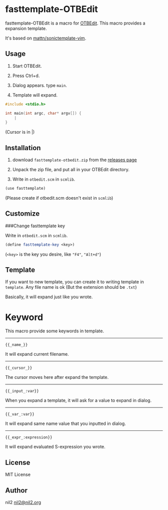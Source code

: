 fasttemplate-OTBEdit
====================

fasttemplate-OTBEdit is a macro for [OTBEdit](http://www.hi-ho.ne.jp/a_ogawa/otbedit/).
This macro provides a expansion template.

It's based on [mattn/sonictemplate-vim](https://github.com/mattn/sonictemplate-vim).

Usage
-----

1. Start OTBEdit.

2. Press Ctrl+d.

3. Dialog appears. type `main`.

4. Template will expand.

```c
#include <stdio.h>

int main(int argc, char* argv[]) {
	|
}
```

(Cursor is in |)

Installation
------------

1. download `fasttemplate-otbedit.zip` from the [releases page](https://github.com/nil-two/fasttemplate-otbedit/releases)

2. Unpack the zip file, and put all in your OTBEdit directory.

3. Write in `otbedit.scm` in `scmlib`.

```scm
(use fasttemplate)
```

(Please create if otbedit.scm doesn't exist in `scmlib`)

Customize
---------

###Change fasttemplate key

Write in `otbedit.scm` in `scmlib`.

```scm
(define fasttemplate-key <key>)
```

(`<key>` is the key you desire, like `"F4"`, `"Alt+d"`)

Template
--------

If you want to new template,
you can create it to writing template in `template`.
Any file name is ok (But the extension should be `.txt`)

Basically, it will expand just like you wrote.

Keyword
====================
This macro provide some keywords in template.

-----

	{{_name_}}

It will expand current filename.

-----

	{{_cursor_}}

The cursor moves here after expand the template.

-----

	{{_input_:var}}

When you expand a template,
it will ask for a value to expand in dialog.

-----

	{{_var_:var}}

It will expand same name value that you inputted in dialog.

-----

	{{_expr_:expression}}

It will expand evaluated S-expression you wrote.

License
-------

MIT License

Author
------

nil2 <nil2@nil2.org>
